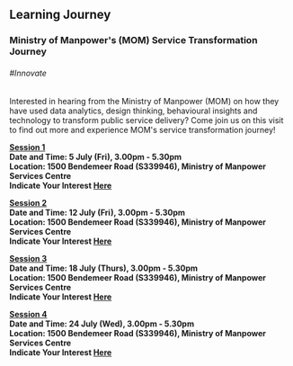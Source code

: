 <!-- ---
title: 'Learning Festival 1-19 July 2019'
permalink: /events/learning-journeys/event-details/lj_momservice/
breadcrumb: 'Learning Journey'

--- -->


## Learning Journey 
### Ministry of Manpower's (MOM) Service Transformation Journey 

###### _#Innovate_

Interested in hearing from the Ministry of Manpower (MOM) on how they have used data analytics, design thinking, behavioural insights and technology to transform public service delivery? Come join us on this visit to find out more and experience MOM's service transformation journey!

<b><u>Session 1</u><br>
**Date and Time: 5 July (Fri), 3.00pm - 5.30pm** <br>
**Location: 1500 Bendemeer Road (S339946), Ministry of Manpower Services Centre** <br>
**Indicate Your Interest [Here](https://www.eventbrite.sg/e/the-ministry-of-manpowers-mom-service-transformation-journey-tickets-62125493022)** 

<b><u>Session 2</u><br>
**Date and Time: 12 July (Fri), 3.00pm - 5.30pm** <br>
**Location: 1500 Bendemeer Road (S339946), Ministry of Manpower Services Centre** <br>
**Indicate Your Interest [Here](https://www.eventbrite.sg/e/the-ministry-of-manpowers-mom-service-transformation-journey-2nd-run-tickets-62125724715)** 
  
<b><u>Session 3</u><br>
**Date and Time: 18 July (Thurs), 3.00pm - 5.30pm** <br>
**Location: 1500 Bendemeer Road (S339946), Ministry of Manpower Services Centre** <br>
**Indicate Your Interest [Here](https://www.eventbrite.sg/e/the-ministry-of-manpowers-mom-service-transformation-journey-3rd-run-tickets-64298739260)**   

<b><u>Session 4</u><br>
**Date and Time: 24 July (Wed), 3.00pm - 5.30pm** <br>
**Location: 1500 Bendemeer Road (S339946), Ministry of Manpower Services Centre** <br>
**Indicate Your Interest [Here](https://www.eventbrite.sg/e/the-ministry-of-manpowers-mom-service-transformation-journey-4th-run-tickets-64298751296)** 
  
